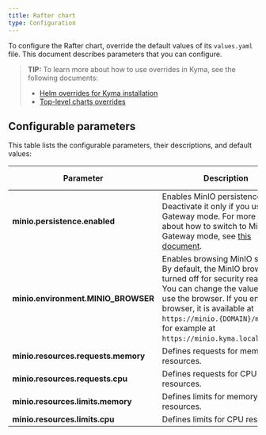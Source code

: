 ```yaml
---
title: Rafter chart
type: Configuration
---
```


To configure the Rafter chart, override the default values of its `values.yaml` file. This document describes parameters that you can configure.

>**TIP:** To learn more about how to use overrides in Kyma, see the following documents:
>* [Helm overrides for Kyma installation](/root/kyma/#configuration-helm-overrides-for-kyma-installation)
>* [Top-level charts overrides](/root/kyma/#configuration-helm-overrides-for-kyma-installation-top-level-charts-overrides)

## Configurable parameters

This table lists the configurable parameters, their descriptions, and default values:

| Parameter | Description | Default value |
|-----------|-------------|---------------|
| **minio.persistence.enabled** | Enables MinIO persistence. Deactivate it only if you use Gateway mode. For more details about how to switch to MinIO Gateway mode, see [this document](#tutorials-set-minio-to-gateway-mode). | `true` |
| **minio.environment.MINIO_BROWSER** | Enables browsing MinIO storage. By default, the MinIO browser is turned off for security reasons. You can change the value to `on` to use the browser. If you enable the browser, it is available at `https://minio.{DOMAIN}/minio/`, for example at `https://minio.kyma.local/minio/`. | `"off"` |
| **minio.resources.requests.memory** | Defines requests for memory resources. | `32Mi` |
| **minio.resources.requests.cpu** |  Defines requests for CPU resources. | `10m` |
| **minio.resources.limits.memory** |  Defines limits for memory resources. | `128Mi` |
| **minio.resources.limits.cpu** | Defines limits for CPU resources. | `100m` |
